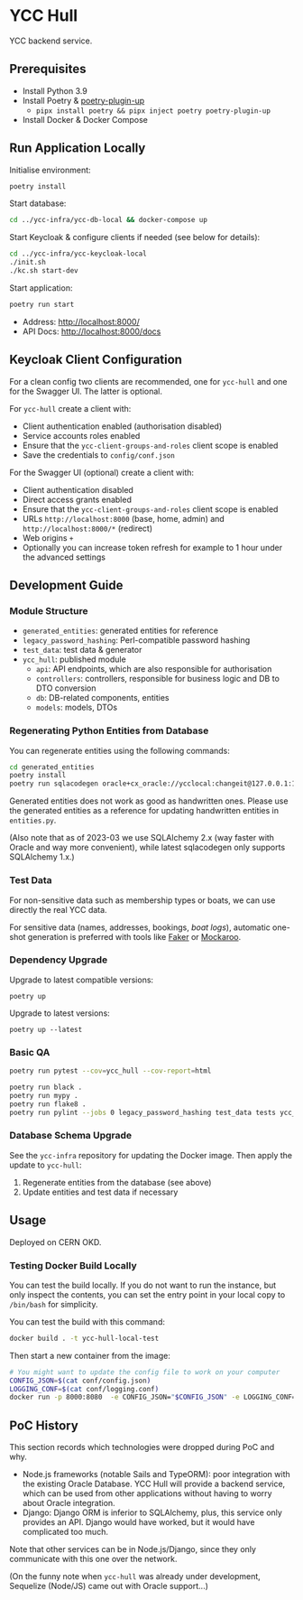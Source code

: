 # YCC Hull

YCC backend service.

## Prerequisites

- Install Python 3.9
- Install Poetry & [poetry-plugin-up](https://github.com/MousaZeidBaker/poetry-plugin-up)
  - `pipx install poetry && pipx inject poetry poetry-plugin-up`
- Install Docker & Docker Compose

## Run Application Locally

Initialise environment:

```sh
poetry install
```

Start database:

```sh
cd ../ycc-infra/ycc-db-local && docker-compose up
```

Start Keycloak & configure clients if needed (see below for details):

```sh
cd ../ycc-infra/ycc-keycloak-local
./init.sh
./kc.sh start-dev
```

Start application:

```sh
poetry run start
```

- Address: [http://localhost:8000/](http://localhost:8000/)
- API Docs: [http://localhost:8000/docs](http://localhost:8000/docs)

## Keycloak Client Configuration

For a clean config two clients are recommended, one for `ycc-hull` and one for the Swagger UI. The latter is optional.

For `ycc-hull` create a client with:

- Client authentication enabled (authorisation disabled)
- Service accounts roles enabled
- Ensure that the `ycc-client-groups-and-roles` client scope is enabled
- Save the credentials to `config/conf.json`

For the Swagger UI (optional) create a client with:

- Client authentication disabled
- Direct access grants enabled
- Ensure that the `ycc-client-groups-and-roles` client scope is enabled
- URLs `http://localhost:8000` (base, home, admin) and `http://localhost:8000/*` (redirect)
- Web origins `+`
- Optionally you can increase token refresh for example to 1 hour under the advanced settings

## Development Guide

### Module Structure

- `generated_entities`: generated entities for reference
- `legacy_password_hashing`: Perl-compatible password hashing
- `test_data`: test data & generator
- `ycc_hull`: published module
  - `api`: API endpoints, which are also responsible for authorisation
  - `controllers`: controllers, responsible for business logic and DB to DTO conversion
  - `db`: DB-related components, entities
  - `models`: models, DTOs

### Regenerating Python Entities from Database

You can regenerate entities using the following commands:

```sh
cd generated_entities
poetry install
poetry run sqlacodegen oracle+cx_oracle://ycclocal:changeit@127.0.0.1:1521 --outfile entities_generated.py
```

Generated entities does not work as good as handwritten ones. Please use the generated entities as a reference for updating handwritten entities in `entities.py`.

(Also note that as of 2023-03 we use SQLAlchemy 2.x (way faster with Oracle and way more convenient), while latest sqlacodegen only supports SQLAlchemy 1.x.)

### Test Data

For non-sensitive data such as membership types or boats, we can use directly the real YCC data.

For sensitive data (names, addresses, bookings, _boat logs_), automatic one-shot generation is preferred with tools like [Faker](https://faker.readthedocs.io) or [Mockaroo](https://www.mockaroo.com/).

### Dependency Upgrade

Upgrade to latest compatible versions:

`poetry up`

Upgrade to latest versions:

`poetry up --latest`

### Basic QA

```sh
poetry run pytest --cov=ycc_hull --cov-report=html

poetry run black .
poetry run mypy .
poetry run flake8 .
poetry run pylint --jobs 0 legacy_password_hashing test_data tests ycc_hull
```

### Database Schema Upgrade

See the `ycc-infra` repository for updating the Docker image. Then apply the update to `ycc-hull`:

1. Regenerate entities from the database (see above)
2. Update entities and test data if necessary

## Usage

Deployed on CERN OKD.

### Testing Docker Build Locally

You can test the build locally. If you do not want to run the instance, but only inspect the contents, you can set the entry point in your local copy to `/bin/bash` for simplicity.

You can test the build with this command:

```sh
docker build . -t ycc-hull-local-test
```

Then start a new container from the image:

```sh
# You might want to update the config file to work on your computer
CONFIG_JSON=$(cat conf/config.json)
LOGGING_CONF=$(cat conf/logging.conf)
docker run -p 8000:8080  -e CONFIG_JSON="$CONFIG_JSON" -e LOGGING_CONF="$LOGGING_CONF" -it ycc-hull-local-test
```

## PoC History

This section records which technologies were dropped during PoC and why.

- Node.js frameworks (notable Sails and TypeORM): poor integration with the existing Oracle Database. YCC Hull will
  provide a backend service, which can be used from other applications without having to worry about Oracle
  integration.
- Django: Django ORM is inferior to SQLAlchemy, plus, this service only provides an API. Django would have worked, but
  it would have complicated too much.

Note that other services can be in Node.js/Django, since they only communicate with this one over the network.

(On the funny note when `ycc-hull` was already under development, Sequelize (Node/JS) came out with Oracle support...)
